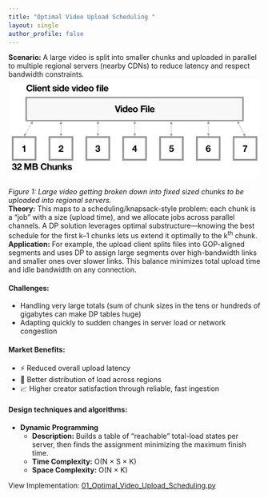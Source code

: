 ```yaml
---
title: "Optimal Video Upload Scheduling "
layout: single
author_profile: false
---
```

<div class="justified">
  <strong>Scenario:</strong> A large video is split into smaller chunks and uploaded in parallel to multiple regional servers (nearby CDNs) to reduce latency and respect bandwidth constraints.
</div>

<img src="/assets/images/01.png" alt="Large video broken down into chunks" />

<div class="justified" style="margin-top: 1em;">
  <em>Figure 1: Large video getting broken down into fixed sized chunks to be uploaded into regional servers.</em>
</div>

<div class="justified">
  <strong>Theory:</strong> This maps to a scheduling/knapsack-style problem: each chunk is a “job” with a size (upload time), and we allocate jobs across parallel channels. A DP solution leverages optimal substructure—knowing the best schedule for the first k–1 chunks lets us extend it optimally to the k<sup>th</sup> chunk.
</div>

<div class="justified">
  <strong>Application:</strong> For example, the upload client splits files into GOP-aligned segments and uses DP to assign large segments over high-bandwidth links and smaller ones over slower links. This balance minimizes total upload time and idle bandwidth on any connection.
</div>

<h4>Challenges:</h4>
<ul>
  <li>Handling very large totals (sum of chunk sizes in the tens or hundreds of gigabytes can make DP tables huge)</li>
  <li>Adapting quickly to sudden changes in server load or network congestion</li>
</ul>

<h4>Market Benefits:</h4>
<ul>
  <li>⚡ Reduced overall upload latency</li>
  <li>🤝 Better distribution of load across regions</li>
  <li>📈 Higher creator satisfaction through reliable, fast ingestion</li>
</ul>

<h4>Design techniques and algorithms:</h4>
<ul>
  <li><strong>Dynamic Programming</strong>
    <ul>
      <li><strong>Description:</strong> Builds a table of “reachable” total-load states per server, then finds the assignment minimizing the maximum finish time.</li>
      <li><strong>Time Complexity:</strong> O(N × S × K)</li>
      <li><strong>Space Complexity:</strong> O(N × K)</li>
    </ul>
  </li>
</ul>

<p>View Implementation: <a href="https://github.com/AdityaKhatawkar/aditya_aps_portfolio.github.io/codes/01_Optimal_Video_Upload_Scheduling.py" target="_blank">01_Optimal_Video_Upload_Scheduling.py</a></p>
